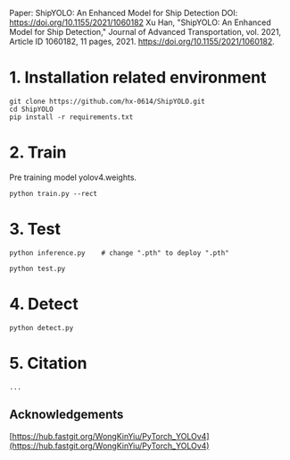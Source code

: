 Paper: ShipYOLO: An Enhanced Model for Ship Detection
DOI: https://doi.org/10.1155/2021/1060182
Xu Han, "ShipYOLO: An Enhanced Model for Ship Detection," Journal of Advanced Transportation, vol. 2021, Article ID 1060182, 11 pages, 2021. https://doi.org/10.1155/2021/1060182.

# 1. Installation related environment
```shell
git clone https://github.com/hx-0614/ShipYOLO.git
cd ShipYOLO
pip install -r requirements.txt
```


# 2. Train
Pre training model yolov4.weights.
```shell
python train.py --rect
```


# 3. Test
```shell
python inference.py    # change ".pth" to deploy ".pth"

python test.py
```


# 4. Detect
```shell
python detect.py
```


# 5. Citation
```shell
...
```
## Acknowledgements
[https://hub.fastgit.org/WongKinYiu/PyTorch_YOLOv4](https://hub.fastgit.org/WongKinYiu/PyTorch_YOLOv4)<br />

